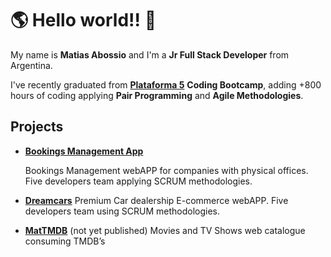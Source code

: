 # 🌎 Hello world!! 👋

My name is **Matias Abossio** and I'm a **Jr Full Stack Developer** from Argentina.

I've recently graduated from [**Plataforma 5**](https://www.plataforma5.la/) **Coding Bootcamp**, adding +800 hours of coding applying **Pair Programming** and **Agile Methodologies**.

## Projects

- [**Bookings Management App**](https://github.com/Agrossio/bookings)

  Bookings Management webAPP for companies with physical offices. Five developers team applying SCRUM methodologies.

- [**Dreamcars**](https://github.com/Agrossio/dreamcars)
  Premium Car dealership E-commerce webAPP. Five developers team using SCRUM methodologies.

- [**MatTMDB**](https://github.com/Agrossio/MatTMDB) (not yet published)
  Movies and TV Shows web catalogue consuming TMDB’s

<!--
**Agrossio/Agrossio** is a ✨ _special_ ✨ repository because its `README.md` (this file) appears on your GitHub profile.

Here are some ideas to get you started:

- 🔭 I’m currently working on ...
- 🌱 I’m currently learning ...
- 👯 I’m looking to collaborate on ...
- 🤔 I’m looking for help with ...
- 💬 Ask me about ...
- 📫 How to reach me: ...
- 😄 Pronouns: ...
- ⚡ Fun fact: ...
-->

